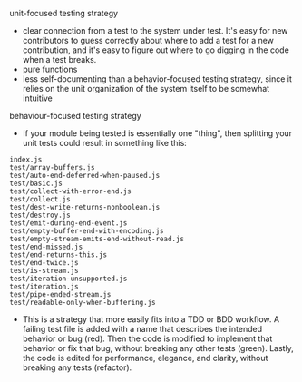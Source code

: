 unit-focused testing strategy

- clear connection from a test to the system under test. It's easy for new contributors to guess correctly about where to add a test for a new contribution, and it's easy to figure out where to go digging in the code when a test breaks.
- pure functions
- less self-documenting than a behavior-focused testing strategy, since it relies on the unit organization of the system itself to be somewhat intuitive

behaviour-focused testing strategy

- If your module being tested is essentially one "thing", then splitting your unit tests could result in something like this:

```shell
index.js
test/array-buffers.js
test/auto-end-deferred-when-paused.js
test/basic.js
test/collect-with-error-end.js
test/collect.js
test/dest-write-returns-nonboolean.js
test/destroy.js
test/emit-during-end-event.js
test/empty-buffer-end-with-encoding.js
test/empty-stream-emits-end-without-read.js
test/end-missed.js
test/end-returns-this.js
test/end-twice.js
test/is-stream.js
test/iteration-unsupported.js
test/iteration.js
test/pipe-ended-stream.js
test/readable-only-when-buffering.js
```

- This is a strategy that more easily fits into a TDD or BDD workflow. A failing test file is added with a name that describes the intended behavior or bug (red). Then the code is modified to implement that behavior or fix that bug, without breaking any other tests (green). Lastly, the code is edited for performance, elegance, and clarity, without breaking any tests (refactor).
